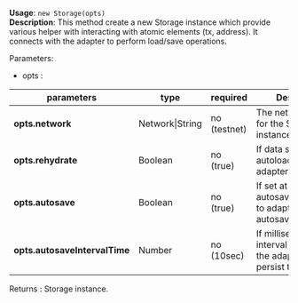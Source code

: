 **Usage**: `new Storage(opts)`  
**Description**: This method create a new Storage instance which provide various helper with interacting with atomic elements (tx, address). It connects with the adapter to perform load/save operations.
   

Parameters: 

- opts : 

| parameters                         | type            | required       | Description                                                                                                                                                                    |  
|------------------------------------|-----------------|----------------| ------------------------------------------------------------------------------------------------------------------------------------------------------------------------------ |
| **opts.network**                   | Network\|String  | no (testnet)   | The network to use for the Storage instance                                                          |
| **opts.rehydrate**                 | Boolean         | no (true)      | If data should be autoloaded from the adapter                                                        |
| **opts.autosave**                  | Boolean         | no (true)      | If set at true, will autosave the storage to adapter at an autosaveIntervalTime                      |
| **opts.autosaveIntervalTime**      | Number          | no (10sec)     | If millisecond, the interval time at which the adapter should persist the data                       |

Returns : Storage instance.

